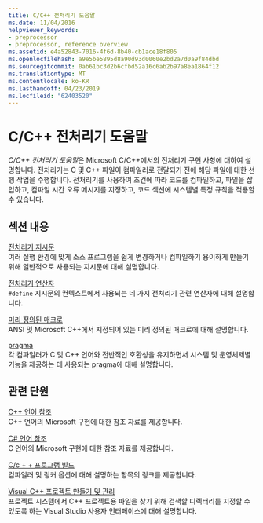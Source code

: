 ```yaml
---
title: C/C++ 전처리기 도움말
ms.date: 11/04/2016
helpviewer_keywords:
- preprocessor
- preprocessor, reference overview
ms.assetid: e4a52843-7016-4f6d-8b40-cb1ace18f805
ms.openlocfilehash: a9e5be5895d8a90d93d0060e2bd2a7d0a9f84dbd
ms.sourcegitcommit: 0ab61bc3d2b6cfbd52a16c6ab2b97a8ea1864f12
ms.translationtype: MT
ms.contentlocale: ko-KR
ms.lasthandoff: 04/23/2019
ms.locfileid: "62403520"
---
```

# <a name="cc-preprocessor-reference"></a>C/C++ 전처리기 도움말
*C/C++ 전처리기 도움말*은 Microsoft C/C++에서의 전처리기 구현 사항에 대하여 설명합니다. 전처리기는 C 및 C++ 파일이 컴파일러로 전달되기 전에 해당 파일에 대한 선행 작업을 수행합니다. 전처리기를 사용하여 조건에 따라 코드를 컴파일하고, 파일을 삽입하고, 컴파일 시간 오류 메시지를 지정하고, 코드 섹션에 시스템별 특정 규칙을 적용할 수 있습니다.

## <a name="in-this-section"></a>섹션 내용

[전처리기 지시문](../preprocessor/preprocessor-directives.md)<br/>
여러 실행 환경에 맞게 소스 프로그램을 쉽게 변경하거나 컴파일하기 용이하게 만들기 위해 일반적으로 사용되는 지시문에 대해 설명합니다.

[전처리기 연산자](../preprocessor/preprocessor-operators.md)<br/>
`#define` 지시문의 컨텍스트에서 사용되는 네 가지 전처리기 관련 연산자에 대해 설명합니다.

[미리 정의된 매크로](../preprocessor/predefined-macros.md)<br/>
ANSI 및 Microsoft C++에서 지정되어 있는 미리 정의된 매크로에 대해 설명합니다.

[pragma](../preprocessor/pragma-directives-and-the-pragma-keyword.md)<br/>
각 컴파일러가 C 및 C++ 언어와 전반적인 호환성을 유지하면서 시스템 및 운영체제별 기능을 제공하는 데 사용되는 pragma에 대해 설명합니다.

## <a name="related-sections"></a>관련 단원

[C++ 언어 참조](../cpp/cpp-language-reference.md)<br/>
C++ 언어의 Microsoft 구현에 대한 참조 자료를 제공합니다.

[C# 언어 참조](../c-language/c-language-reference.md)<br/>
C 언어의 Microsoft 구현에 대한 참조 자료를 제공합니다.

[C/c + + 프로그램 빌드](../build/reference/c-cpp-building-reference.md)<br/>
컴파일러 및 링커 옵션에 대해 설명하는 항목의 링크를 제공합니다.

[Visual C++ 프로젝트 만들기 및 관리](../build/creating-and-managing-visual-cpp-projects.md)<br/>
프로젝트 시스템에서 C++ 프로젝트용 파일을 찾기 위해 검색할 디렉터리를 지정할 수 있도록 하는 Visual Studio 사용자 인터페이스에 대해 설명합니다.